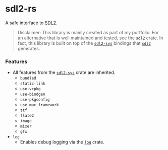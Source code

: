[SDL2]: https://github.com/libsdl-org/SDL/tree/SDL2
[sdl2]: https://github.com/Rust-SDL2/rust-sdl2
[sdl2-sys]: https://github.com/Rust-SDL2/rust-sdl2/tree/master/sdl2-sys
[log]: https://github.com/rust-lang/log

# sdl2-rs
A safe interface to [SDL2][SDL2].

> Disclaimer: This library is mainly created as part of my portfolio. For an alternative
> that is well maintained and tested, see the [`sdl2`][sdl2] crate. 
> In fact, this library is built on top of the [`sdl2-sys`][sdl2-sys] bindings that
> [`sdl2`][sdl2] generates.

### Features 
- All features from the [`sdl2-sys`][sdl2-sys] crate are inherited.
  - `bundled`
  - `static-link`
  - `use-vcpkg`
  - `use-bindgen`
  - `use-pkgconfig`
  - `use_mac_framework`
  - `ttf`
  - `flate2`
  - `image`
  - `mixer`
  - `gfx`
- `log`
  - Enables debug logging via the [`log`][log] crate.